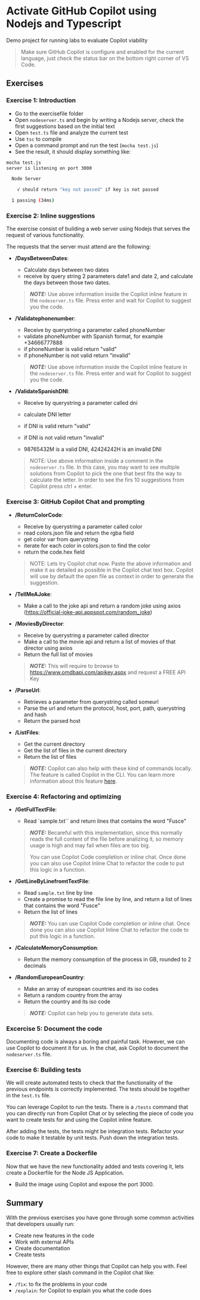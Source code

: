 # Activate GitHub Copilot using Nodejs and Typescript

Demo project for running labs to evaluate Copilot viability

> Make sure GitHub Copilot is configure and enabled for the current language, just check the status bar on the bottom right corner of VS Code.

## Exercises

### Exercise 1: Introduction

- Go to the exercisefile folder
- Open `nodeserver.ts` and begin by writing a Nodejs server, check the first suggestions based on the initial text
- Open `test.ts` file and analyze the current test
- Use `tsc` to compile
- Open a command prompt and run the test (`mocha test.js`)
- See the result, it should display something like:

```bash
mocha test.js
server is listening on port 3000

  Node Server

    √ should return "key not passed" if key is not passed

  1 passing (34ms)

```

### Exercise 2: Inline suggestions

The exercise consist of building a web server using Nodejs that serves the request of various functionality.

The requests that the server must attend are the following:

- **/DaysBetweenDates**:

  - Calculate days between two dates
  - receive by query string 2 parameters date1 and date 2, and calculate the days between those two dates.

  > **_NOTE:_** Use above information inside the Copilot inline feature in the `nodeserver.ts` file. Press enter and wait for Copilot to suggest you the code.

- **/Validatephonenumber**:

  - Receive by querystring a parameter called phoneNumber
  - validate phoneNumber with Spanish format, for example +34666777888
  - if phoneNumber is valid return "valid"
  - if phoneNumber is not valid return "invalid"

  > **_NOTE:_** Use above information inside the Copilot inline feature in the `nodeserver.ts` file. Press enter and wait for Copilot to suggest you the code.

- **/ValidateSpanishDNI**:

  - Receive by querystring a parameter called dni
  - calculate DNI letter
  - if DNI is valid return "valid"
  - if DNI is not valid return "invalid"

  - 98765432M is a valid DNI, 42424242H is an invalid DNI

  > NOTE: Use above information inside a comment in the `nodeserver.ts` file. In this case, you may want to see multiple solutions from Copilot to pick the one that best fits the way to calculate the letter. In order to see the firs 10 suggestions from Copilot press ctrl + enter.

### Exercise 3: GitHub Copilot Chat and prompting

- **/ReturnColorCode**:

  - Receive by querystring a parameter called color
  - read colors.json file and return the rgba field
  - get color var from querystring
  - iterate for each color in colors.json to find the color
  - return the code.hex field

  > NOTE: Lets try Copilot chat now. Paste the above information and make it as detailed as possible in the Copilot chat text box. Copilot will use by default the open file as context in order to generate the suggestion.

- **/TellMeAJoke**:

  - Make a call to the joke api and return a random joke using axios (https://official-joke-api.appspot.com/random_joke)

- **/MoviesByDirector**:

  - Receive by querystring a parameter called director
  - Make a call to the movie api and return a list of movies of that director using axios
  - Return the full list of movies

  > **_NOTE:_** This will require to browse to https://www.omdbapi.com/apikey.aspx and request a FREE API Key

- **/ParseUrl**:

  - Retrieves a parameter from querystring called someurl
  - Parse the url and return the protocol, host, port, path, querystring and hash
  - Return the parsed host

- **/ListFiles**:

  - Get the current directory
  - Get the list of files in the current directory
  - Return the list of files

  > **_NOTE:_** Copilot can also help with these kind of commands locally. The feature is called Copilot in the CLI. You can learn more information about this feature [here](https://docs.github.com/en/copilot/github-copilot-in-the-cli/about-github-copilot-in-the-cli).

### Exercise 4: Refactoring and optimizing

- **/GetFullTextFile**:

  - Read `sample.txt`` and return lines that contains the word "Fusce"

  > **_NOTE:_** Becareful with this implementation, since this normally reads the full content of the file before analizing it, so memory usage is high and may fail when files are too big.
  >
  > You can use Copilot Code completion or inline chat. Once done you can also use Copilot Inline Chat to refactor the code to put this logic in a function.

- **/GetLineByLinefromtTextFile**:

  - Read `sample.txt` line by line
  - Create a promise to read the file line by line, and return a list of lines that contains the word "Fusce"
  - Return the list of lines

  > **_NOTE:_** You can use Copilot Code completion or inline chat. Once done you can also use Copilot Inline Chat to refactor the code to put this logic in a function.

- **/CalculateMemoryConsumption**:

  - Return the memory consumption of the process in GB, rounded to 2 decimals

- **/RandomEuropeanCountry**:

  - Make an array of european countries and its iso codes
  - Return a random country from the array
  - Return the country and its iso code

  > **_NOTE:_** Copilot can help you to generate data sets.

### Excercise 5: Document the code

Documenting code is always a boring and painful task. However, we can use Copilot to document it for us. In the chat, ask Copilot to document the `nodeserver.ts` file.

### Exercise 6: Building tests

We will create automated tests to check that the functionality of the previous endpoints is correctly implemented. The tests should be together in the `test.ts` file.

You can leverage Copilot to run the tests. There is a `/tests` command that you can directly run from Copilot Chat or by selecting the piece of code you want to create tests for and using the Copilot inline feature.

After adding the tests, the tests might be integration tests. Refactor your code to make it testable by unit tests. Push down the integration tests.

### Exercise 7: Create a Dockerfile

Now that we have the new functionality added and tests covering it, lets create a Dockerfile for the Node JS Application.

- Build the image using Copilot and expose the port 3000.

## Summary

With the previous exercises you have gone through some common activities that developers usually run:

- Create new features in the code
- Work with external APIs
- Create documentation
- Create tests

However, there are many other things that Copilot can help you with. Feel free to explore other slash command in the Copilot chat like:

- `/fix`: to fix the problems in your code
- `/explain`: for Copilot to explain you what the code does
